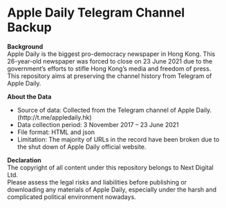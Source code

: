 # Apple Daily Telegram Channel Backup

<b>Background</b><br> 
Apple Daily is the biggest pro-democracy newspaper in Hong Kong. This 26-year-old newspaper was forced to close on 23 June 2021 due to the government’s efforts to stifle Hong Kong’s media and freedom of press.<br>
This repository aims at preserving the channel history from Telegram of Apple Daily. <br> 

<b>About the Data</b><br> 
<ul>
  <li>Source of data: Collected from the Telegram channel of Apple Daily. (http://t.me/appledaily.hk)</li>
  <li>Data collection period: 3 November 2017 – 23 June 2021</li>
  <li>File format: HTML and json</li>
  <li>Limitation: The majority of URLs in the record have been broken due to the shut down of Apple Daily official website.</li>
</ul>

<b>Declaration</b><br> 
The copyright of all content under this repository belongs to Next Digital Ltd.<br>
Please assess the legal risks and liabilities before publishing or downloading any materials of Apple Daily, especially under the harsh and complicated political environment nowadays.<br>
